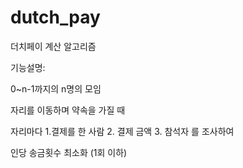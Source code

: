 # dutch_pay

더치페이 계산 알고리즘

기능설명:

0~n-1까지의 n명의 모임

자리를 이동하며 약속을 가질 때

자리마다 1.결제를 한 사람 2. 결제 금액 3. 참석자 를 조사하여 

인당 송금횟수 최소화 (1회 이하)

